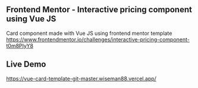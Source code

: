 ## Frontend Mentor - Interactive pricing component using Vue JS

Card component made with Vue JS using frontend mentor template https://www.frontendmentor.io/challenges/interactive-pricing-component-t0m8PIyY8

## Live Demo

https://vue-card-template-git-master.wiseman88.vercel.app/
